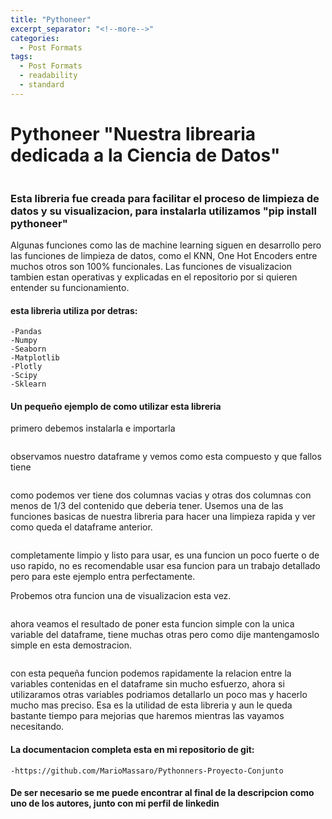 ```yaml
---
title: "Pythoneer"
excerpt_separator: "<!--more-->"
categories:
  - Post Formats
tags:
  - Post Formats
  - readability
  - standard
---
```


# Pythoneer "Nuestra librearia dedicada a la Ciencia de Datos"

<figure style="width: 600px">
  <img src="{{ site.url }}{{ site.baseurl }}/assets/images/pytho.jpeg" alt="">
</figure> 

<!--more-->

### Esta libreria fue creada para facilitar el proceso de limpieza de datos y su visualizacion, para instalarla utilizamos "pip install pythoneer"

Algunas funciones como las de machine learning siguen en desarrollo pero las funciones de limpieza de datos, como el KNN, One Hot Encoders entre muchos otros son 100% funcionales. Las funciones de visualizacion tambien estan operativas y explicadas en el repositorio por si quieren entender su funcionamiento.

#### esta libreria utiliza por detras:

	-Pandas
	-Numpy
	-Seaborn
	-Matplotlib
	-Plotly
	-Scipy
	-Sklearn

#### Un pequeño ejemplo de como utilizar esta libreria

primero debemos instalarla e importarla

<figure style="width: 600px">
  <img src="{{ site.url }}{{ site.baseurl }}/assets/images/pythoneer-1.jpeg" alt="">
</figure> 

observamos nuestro dataframe y vemos como esta compuesto y que fallos tiene

<figure style="width: 600px">
  <img src="{{ site.url }}{{ site.baseurl }}/assets/images/pythoneer-2.jpeg" alt="">
</figure> 

como podemos ver tiene dos columnas vacias y otras dos columnas con menos de 1/3 del contenido que deberia tener. Usemos una de las funciones basicas de nuestra libreria para hacer una limpieza rapida y ver como queda el dataframe anterior.

<figure style="width: 600px">
  <img src="{{ site.url }}{{ site.baseurl }}/assets/images/pythoneer-3.jpeg" alt="">
</figure> 

completamente limpio y listo para usar, es una funcion un poco fuerte o de uso rapido, no es recomendable usar esa funcion para un trabajo detallado pero para este ejemplo entra perfectamente.

Probemos otra funcion una de visualizacion esta vez. 

<figure style="width: 600px">
  <img src="{{ site.url }}{{ site.baseurl }}/assets/images/pythoneer-4.jpeg" alt="">
</figure> 

ahora veamos el resultado de poner esta funcion simple con la unica variable del dataframe, tiene muchas otras pero como dije mantengamoslo simple en esta demostracion.

<figure style="width: 600px">
  <img src="{{ site.url }}{{ site.baseurl }}/assets/images/pythoneer-5.jpeg" alt="">
</figure> 

con esta pequeña funcion podemos rapidamente la relacion entre la variables contenidas en el dataframe sin mucho esfuerzo, ahora si utilizaramos otras variables podriamos detallarlo un poco mas y hacerlo mucho mas preciso. Esa es la utilidad de esta libreria y aun le queda bastante tiempo para mejorias que haremos mientras las vayamos necesitando.

#### La documentacion completa esta en mi repositorio de git:
    -https://github.com/MarioMassaro/Pythonners-Proyecto-Conjunto

#### De ser necesario se me puede encontrar al final de la descripcion como uno de los autores, junto con mi perfil de linkedin